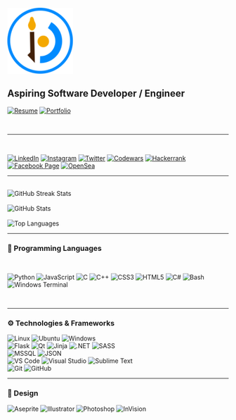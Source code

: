 <!-- 🌸 HEADER / LOGO -->
<p >
  <a href="https://savjaylade84.github.io/Jisun.github.io/">
    <img src="https://github.com/savjaylade84/savjaylade84/raw/main/images/jisun.svg" width="150" height="150" alt="Jisun Logo">
  </a>
</p>

<h2 >Aspiring Software Developer / Engineer</h2>

<!-- 🌸 LINKS -->
[![Resume](https://img.shields.io/badge/Resume-000000?style=for-the-badge&logo=googledocs&logoColor=white)](https://drive.google.com/file/d/1h6D_C8-KVDu13i73hI5CINqgVSidcVbp/view?usp=sharing)
[![Portfolio](https://img.shields.io/badge/Portfolio-000000?style=for-the-badge&logo=About.me&logoColor=white)](https://savjalade84.pythonanywhere.com/)

<br>

---
<br>

[![LinkedIn](https://img.shields.io/badge/LinkedIn-0077B5?style=for-the-badge&logo=linkedin&logoColor=white)](https://www.linkedin.com/in/john-jayson-de-leon-73532818b/)
[![Instagram](https://img.shields.io/badge/Instagram-%23E4405F.svg?style=for-the-badge&logo=Instagram&logoColor=white)](https://www.instagram.com/savjaylade84/)
[![Twitter](https://img.shields.io/twitter/follow/Johnjaysonbdel1?style=for-the-badge&logo=X&logoColor=white&color=%231DA1F2)](https://www.twitter.com/Johnjaysonbdel1)
[![Codewars](https://img.shields.io/badge/Codewars-B1361E?style=for-the-badge&logo=Codewars&logoColor=white)](https://www.codewars.com/users/savjaylade84)
[![Hackerrank](https://img.shields.io/badge/Hackerrank-2EC866?style=for-the-badge&logo=HackerRank&logoColor=white)](https://hackerrank.com/savjaylade84)
[![Facebook Page](https://img.shields.io/badge/Facebook_Page-%231877F2.svg?style=for-the-badge&logo=Facebook&logoColor=white)](https://facebook.com/Jisun-102294825339373)
[![OpenSea](https://img.shields.io/badge/OpenSea-%232081E2.svg?style=for-the-badge&logo=opensea&logoColor=white)](https://opensea.io/savjaylade/)

---

<!-- 🌸 GITHUB STATS -->
<br>

  <img src="https://github-readme-streak-stats.herokuapp.com/?user=savjaylade84&theme=dark&background=3B2146&ring=0891b2&fire=0891b2&currStreakNum=ffffff&currStreakLabel=ffffff&sideNums=ffffff&sideLabels=ffffff&dates=ffffff&card_width=500" alt="GitHub Streak Stats">
  <br><br>
  <img src="https://github-readme-stats.vercel.app/api?username=savjaylade84&theme=dark&bg_color=3B2146&title_color=ffffff&text_color=ffffff&show_icons=true&card_width=500" alt="GitHub Stats">
  <br><br>
  <img src="https://github-readme-stats.vercel.app/api/top-langs/?username=savjaylade84&layout=compact&theme=dark&bg_color=3B2146&title_color=ffffff&text_color=ffffff&card_width=500" alt="Top Languages">

<br>

---

<!-- 🌸 PROGRAMMING LANGUAGES -->
### 🧠 Programming Languages

<br>

![Python](https://img.shields.io/badge/python-3670A0?style=for-the-badge&logo=python&logoColor=ffdd54)
![JavaScript](https://img.shields.io/badge/javascript-%23323330.svg?style=for-the-badge&logo=javascript&logoColor=%23F7DF1E)
![C](https://img.shields.io/badge/c-%2300599C.svg?style=for-the-badge&logo=c&logoColor=white)
![C++](https://img.shields.io/badge/c++-%2300599C.svg?style=for-the-badge&logo=c%2B%2B&logoColor=white)
![CSS3](https://img.shields.io/badge/css3-%231572B6.svg?style=for-the-badge&logo=css3&logoColor=white)
![HTML5](https://img.shields.io/badge/html5-%23E34F26.svg?style=for-the-badge&logo=html5&logoColor=white)
![C#](https://img.shields.io/badge/c%23-%23239120.svg?style=for-the-badge&logo=c-sharp&logoColor=white)
![Bash](https://img.shields.io/badge/Bash-%23121011.svg?style=for-the-badge&logo=gnu-bash&logoColor=white)
![Windows Terminal](https://img.shields.io/badge/Windows%20Terminal-%234D4D4D.svg?style=for-the-badge&logo=windows-terminal&logoColor=white)

<br>

---

<!-- 🌸 TECHNOLOGIES & FRAMEWORKS -->
### ⚙️ Technologies & Frameworks

![Linux](https://img.shields.io/badge/Linux-FCC624?style=for-the-badge&logo=linux&logoColor=black)
![Ubuntu](https://img.shields.io/badge/Ubuntu-E95420?style=for-the-badge&logo=ubuntu&logoColor=white)
![Windows](https://img.shields.io/badge/Windows-0078D6?style=for-the-badge&logo=windows&logoColor=white)
<br>
![Flask](https://img.shields.io/badge/flask-%23000.svg?style=for-the-badge&logo=flask&logoColor=white)
![Qt](https://img.shields.io/badge/Qt-%23217346.svg?style=for-the-badge&logo=Qt&logoColor=white)
![Jinja](https://img.shields.io/badge/jinja-white.svg?style=for-the-badge&logo=jinja&logoColor=black)
![.NET](https://img.shields.io/badge/.NET-5C2D91?style=for-the-badge&logo=.net&logoColor=white)
![SASS](https://img.shields.io/badge/SASS-hotpink.svg?style=for-the-badge&logo=SASS&logoColor=white)
<br>
![MSSQL](https://img.shields.io/badge/Microsoft%20SQL%20Server-CC2927?style=for-the-badge&logo=microsoft%20sql%20server&logoColor=white)
![JSON](https://img.shields.io/badge/JSON-%23000000.svg?style=for-the-badge&logo=json&logoColor=white)
<br>
![VS Code](https://img.shields.io/badge/Visual%20Studio%20Code-0078d7.svg?style=for-the-badge&logo=visual-studio-code&logoColor=white)
![Visual Studio](https://img.shields.io/badge/Visual%20Studio-5C2D91.svg?style=for-the-badge&logo=visual-studio&logoColor=white)
![Sublime Text](https://img.shields.io/badge/sublime_text-%23575757.svg?style=for-the-badge&logo=sublime-text&logoColor=important)
<br>
![Git](https://img.shields.io/badge/git-%23F05033.svg?style=for-the-badge&logo=git&logoColor=white)
![GitHub](https://img.shields.io/badge/github-%23121011.svg?style=for-the-badge&logo=github&logoColor=white)
<br>

---

<!-- 🌸 DESIGN -->
### 🎨 Design

![Aseprite](https://img.shields.io/badge/Aseprite-FFFFFF?style=for-the-badge&logo=Aseprite&logoColor=#7D929E)
![Illustrator](https://img.shields.io/badge/adobe%20illustrator-%23FF9A00.svg?style=for-the-badge&logo=adobe%20illustrator&logoColor=white)
![Photoshop](https://img.shields.io/badge/adobe%20photoshop-%2331A8FF.svg?style=for-the-badge&logo=adobe%20photoshop&logoColor=white)
![InVision](https://img.shields.io/badge/invision-FF3366?style=for-the-badge&logo=invision&logoColor=white)
<br>

